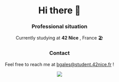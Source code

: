 <h1 align="center">
Hi there 👋
 </h1>
<h3 align="center">
 <b>Professional situation</b>
</h3>
<p align ="center">
 Currently studying at <b>42 Nice</b> , France 🏖️
</p>

<h3 align ="center">
 <b>Contact</b>
 </h3>

<p align ="center">
 Feel free to reach me at <a href="mailto:bgales@student.42nice.fr">bgales@student.42nice.fr</a> !
</p>

<div align = "center">
<img src = "https://github-readme-stats.vercel.app/api?username=bgales)"/>
</div>
